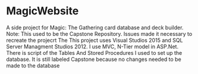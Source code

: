 # MagicWebsite
A side project for Magic: The Gathering card database and deck builder. Note: This used to be the Capstone Repository. Issues made it necessary to recreate the projecrt
The This project uses Visual Studios 2015 and SQL Server Managment Studios 2012.
I use MVC, N-Tier model in ASP.Net.
There is script of the Tables And Stored Procedures I used to set up the database. It is still labeled Capstone because no changes needed to be made to the database
